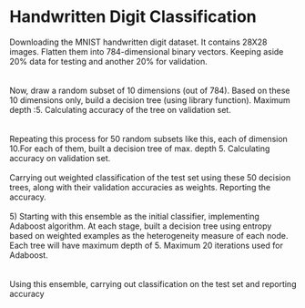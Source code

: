 # Handwritten Digit Classification
 Downloading the MNIST handwritten digit dataset. It contains 28X28 images. Flatten them into 784-dimensional binary vectors. Keeping aside 20% data for testing and another 20% for validation. <br />     
  <br />
 Now, draw a random subset of 10 dimensions (out of 784). Based on these 10 dimensions only, build a decision tree (using library function). Maximum depth :5. Calculating accuracy of the tree on validation set. <br />                    
 <br />
 Repeating this process for 50 random subsets like this, each of dimension 10.For each of them, built a decision tree of max. depth 5. Calculating accuracy on validation set. <br />
 <br />
Carrying out weighted classification of the test set using these 50 decision trees, along with their validation accuracies as weights. Reporting the accuracy. <br />
 <br />
5) Starting with this ensemble as the initial classifier, implementing Adaboost algorithm. At each stage, built a decision tree using entropy based on weighted examples as the heterogeneity measure of each node. Each tree will have maximum depth of 5. Maximum 20 iterations used for Adaboost. <br />    
 <br />
Using this ensemble, carrying out classification on the test set and reporting accuracy <br />
